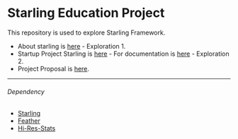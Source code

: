 # Starling Education Project

This repository is used to explore Starling Framework.

* About starling is [here](doc/Resume_Starling.md) - Exploration 1.
* Startup Project Starling is [here](startup/) - For documentation is [here](startup/doc/TellYourName.pdf) - Exploration 2.
* Project Proposal is [here](doc/You-Can-Use-It-13514047-Bervianto-Leo-P.pdf).

---
###### Dependency

* [Starling](http://gamua.com/starling/)
* [Feather](http://feathersui.com/)
* [Hi-Res-Stats](https://github.com/mrdoob/Hi-ReS-Stats)
